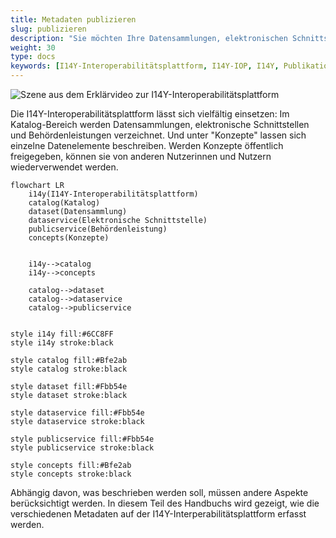 ```yaml
---
title: Metadaten publizieren
slug: publizieren
description: "Sie möchten Ihre Datensammlungen, elektronischen Schnittstellen, Behördenleistungen oder einzelne Datenelemente auf der I14Y-Interoperabilitätsplattform beschreiben? In diesem Teil wird aufgezeigt, wie solche Metadaten erfasst werden."
weight: 30
type: docs
keywords: [I14Y-Interoperabilitätsplattform, I14Y-IOP, I14Y, Publikation, Veröffentlichung, Metadaten, Katalog, Konzepte]
---
```


![Szene aus dem Erklärvideo zur I14Y-Interoperabilitätsplattform](/img/i14y-film_erfassen.png)

Die I14Y-Interoperabilitätsplattform lässt sich vielfältig einsetzen: Im Katalog-Bereich werden Datensammlungen, elektronische Schnittstellen und Behördenleistungen verzeichnet. Und unter "Konzepte" lassen sich einzelne Datenelemente beschreiben. Werden Konzepte öffentlich freigegeben, können sie von anderen Nutzerinnen und Nutzern wiederverwendet werden. 

```mermaid
flowchart LR
    i14y(I14Y-Interoperabilitätsplattform)
    catalog(Katalog)
    dataset(Datensammlung)
    dataservice(Elektronische Schnittstelle)
    publicservice(Behördenleistung)
    concepts(Konzepte)


    i14y-->catalog
    i14y-->concepts
    
    catalog-->dataset
    catalog-->dataservice
    catalog-->publicservice

    
style i14y fill:#6CC8FF
style i14y stroke:black

style catalog fill:#Bfe2ab
style catalog stroke:black

style dataset fill:#Fbb54e
style dataset stroke:black

style dataservice fill:#Fbb54e
style dataservice stroke:black

style publicservice fill:#Fbb54e
style publicservice stroke:black

style concepts fill:#Bfe2ab
style concepts stroke:black
```

Abhängig davon, was beschrieben werden soll, müssen andere Aspekte berücksichtigt werden. In diesem Teil des Handbuchs wird gezeigt, wie die verschiedenen Metadaten auf der I14Y-Interperabilitätsplattform erfasst werden.